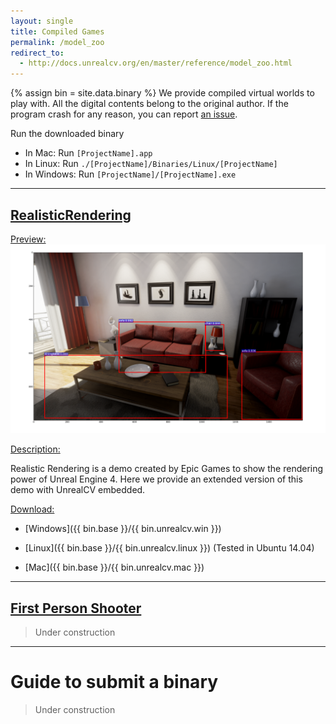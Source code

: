 ```yaml
---
layout: single
title: Compiled Games
permalink: /model_zoo
redirect_to:
  - http://docs.unrealcv.org/en/master/reference/model_zoo.html
---
```

{% assign bin = site.data.binary %}
We provide compiled virtual worlds to play with. All the digital contents belong to the original author. If the program crash for any reason, you can report [an issue](https://github.com/unrealcv/unrealcv/issues).
<!-- add more formal license information -->

<!-- The community maintained games will be hosted in the [github wiki page](http://). -->

Run the downloaded binary

- In Mac: Run `[ProjectName].app`
- In Linux: Run `./[ProjectName]/Binaries/Linux/[ProjectName]`
- In Windows: Run `[ProjectName]/[ProjectName].exe`

---

## [RealisticRendering](https://docs.unrealengine.com/latest/INT/Resources/Showcases/RealisticRendering/)
<div id="realistic_rendering"></div>

<u>Preview:</u>
![teaser](/images/realistic_rendering.png)

<u>Description:</u>

Realistic Rendering is a demo created by Epic Games to show the rendering power of Unreal Engine 4. Here we provide an extended version of this demo with UnrealCV embedded.

<u>Download:</u>

- [Windows]({{ bin.base }}/{{ bin.unrealcv.win }})

- [Linux]({{ bin.base }}/{{ bin.unrealcv.linux }}) (Tested in Ubuntu 14.04)

- [Mac]({{ bin.base }}/{{ bin.unrealcv.mac }})

---

## [First Person Shooter]()

<blockquote>
Under construction
</blockquote>

---

# Guide to submit a binary

<blockquote>
Under construction
</blockquote>
